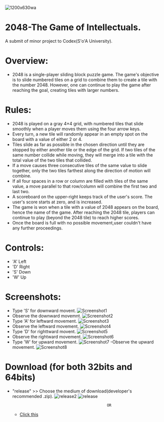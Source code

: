 ![1200x630wa](https://user-images.githubusercontent.com/53346605/63649166-e89a0180-c757-11e9-9cfa-be73d80e8a87.png)
# 2048-The Game of Intellectuals.
A submit of minor project to Codex(S'o'A University).
 # Overview:
   - 2048 is a single-player sliding block puzzle game. The game's objective is to slide numbered tiles on a grid to combine them to create     a tile with the number 2048. However, one can continue to play the game after reaching the goal, creating tiles with larger numbers.
# Rules:  
   - 2048 is played on a gray 4×4 grid, with numbered tiles that slide smoothly when a player moves them using the four arrow keys.
   - Every turn, a new tile will randomly appear in an empty spot on the board with a value of either 2 or 4.
   - Tiles slide as far as possible in the chosen direction until they are stopped by either another tile or the edge of the grid. If two tiles of the same number collide while moving, they will merge into a tile with the total value of the two tiles that collided.
   - If a move causes three consecutive tiles of the same value to slide together, only the two tiles farthest along the direction of motion will combine.
   - If all four spaces in a row or column are filled with tiles of the same value, a move parallel to that row/column will combine the first two and last two.
   - A scoreboard on the upper-right keeps track of the user's score. The user's score starts at zero, and is increased.
   - The game is won when a tile with a value of 2048 appears on the board, hence the name of the game. After reaching the 2048 tile, players can continue to play (beyond the 2048 tile) to reach higher scores.
   - Once the board is full with no possible movement,user couldn't have any further proceedings.
# Controls:
   - 'A'   Left
   - 'D'   Right
   - 'S'   Down
   - 'W'   Up
# Screenshots:
   - Type 'S' for downward movent. 
   ![Screenshot1](https://user-images.githubusercontent.com/53346605/62846337-2f661100-bced-11e9-8865-5c183033bb1b.png)
   - Observe the downward movemnt. 
   ![Screenshot2](https://user-images.githubusercontent.com/53346605/62846398-a9969580-bced-11e9-9570-0cc0824c2d16.png)
   - Type 'A' for leftward movement.
   ![Screenshot3](https://user-images.githubusercontent.com/53346605/62846495-38a3ad80-bcee-11e9-9c96-10557f8a3ec9.png)
   - Observe the leftward movement.
   ![Screenshot4](https://user-images.githubusercontent.com/53346605/62846499-49542380-bcee-11e9-9a9c-d8086a7c1559.png)
   - Type 'D' for righttward movent.
   ![Screenshot5](https://user-images.githubusercontent.com/53346605/62846510-55d87c00-bcee-11e9-9c9f-623c93e3a046.png)
   - Observe the rightward movement.
   ![Screenshot6](https://user-images.githubusercontent.com/53346605/62846522-6ab50f80-bcee-11e9-91eb-1df9591c1446.png)
   - Type 'W' for upward movement.
   ![Screenshot7](https://user-images.githubusercontent.com/53346605/62846526-76083b00-bcee-11e9-8d37-da4d3fb49b18.png)
   -Observe the upward movement.
   ![Screenshot8](https://user-images.githubusercontent.com/53346605/62846529-80c2d000-bcee-11e9-8459-ae3c3dcc8093.png)
# Download (for both 32bits and 64bits)
   - "release" >> Choose the medium of download(developer's recommended .zip).
   ![release2](https://user-images.githubusercontent.com/53346605/63649505-197c3580-c75c-11e9-83a8-52fa586d8c12.png)
   ![release](https://user-images.githubusercontent.com/53346605/63649518-3ca6e500-c75c-11e9-9d2a-0cfb6bbe0f0c.png)
   
                                                    OR

      - [Click this](https://github.com/Sudeep25022000/2048-The-Game-of-Intellectuals/releases)
